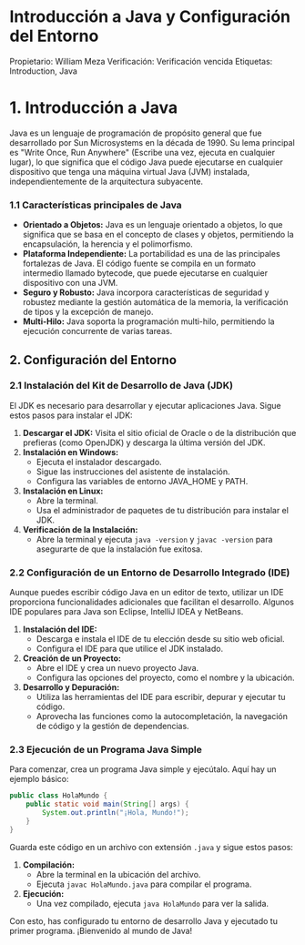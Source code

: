 # Introducción a Java y Configuración del Entorno

Propietario: William Meza
Verificación: Verificación vencida
Etiquetas: Introduction, Java

# 1. Introducción a Java

Java es un lenguaje de programación de propósito general que fue desarrollado por Sun Microsystems en la década de 1990. Su lema principal es "Write Once, Run Anywhere" (Escribe una vez, ejecuta en cualquier lugar), lo que significa que el código Java puede ejecutarse en cualquier dispositivo que tenga una máquina virtual Java (JVM) instalada, independientemente de la arquitectura subyacente.

### 1.1 Características principales de Java

- **Orientado a Objetos:** Java es un lenguaje orientado a objetos, lo que significa que se basa en el concepto de clases y objetos, permitiendo la encapsulación, la herencia y el polimorfismo.
- **Plataforma Independiente:** La portabilidad es una de las principales fortalezas de Java. El código fuente se compila en un formato intermedio llamado bytecode, que puede ejecutarse en cualquier dispositivo con una JVM.
- **Seguro y Robusto:** Java incorpora características de seguridad y robustez mediante la gestión automática de la memoria, la verificación de tipos y la excepción de manejo.
- **Multi-Hilo:** Java soporta la programación multi-hilo, permitiendo la ejecución concurrente de varias tareas.

## 2. Configuración del Entorno

### 2.1 Instalación del Kit de Desarrollo de Java (JDK)

El JDK es necesario para desarrollar y ejecutar aplicaciones Java. Sigue estos pasos para instalar el JDK:

1. **Descargar el JDK:** Visita el sitio oficial de Oracle o de la distribución que prefieras (como OpenJDK) y descarga la última versión del JDK.
2. **Instalación en Windows:**
    - Ejecuta el instalador descargado.
    - Sigue las instrucciones del asistente de instalación.
    - Configura las variables de entorno JAVA_HOME y PATH.
3. **Instalación en Linux:**
    - Abre la terminal.
    - Usa el administrador de paquetes de tu distribución para instalar el JDK.
4. **Verificación de la Instalación:**
    - Abre la terminal y ejecuta `java -version` y `javac -version` para asegurarte de que la instalación fue exitosa.

### 2.2 Configuración de un Entorno de Desarrollo Integrado (IDE)

Aunque puedes escribir código Java en un editor de texto, utilizar un IDE proporciona funcionalidades adicionales que facilitan el desarrollo. Algunos IDE populares para Java son Eclipse, IntelliJ IDEA y NetBeans.

1. **Instalación del IDE:**
    - Descarga e instala el IDE de tu elección desde su sitio web oficial.
    - Configura el IDE para que utilice el JDK instalado.
2. **Creación de un Proyecto:**
    - Abre el IDE y crea un nuevo proyecto Java.
    - Configura las opciones del proyecto, como el nombre y la ubicación.
3. **Desarrollo y Depuración:**
    - Utiliza las herramientas del IDE para escribir, depurar y ejecutar tu código.
    - Aprovecha las funciones como la autocompletación, la navegación de código y la gestión de dependencias.

### 2.3 Ejecución de un Programa Java Simple

Para comenzar, crea un programa Java simple y ejecútalo. Aquí hay un ejemplo básico:

```java
public class HolaMundo {
    public static void main(String[] args) {
        System.out.println("¡Hola, Mundo!");
    }
}

```

Guarda este código en un archivo con extensión `.java` y sigue estos pasos:

1. **Compilación:**
    - Abre la terminal en la ubicación del archivo.
    - Ejecuta `javac HolaMundo.java` para compilar el programa.
2. **Ejecución:**
    - Una vez compilado, ejecuta `java HolaMundo` para ver la salida.

Con esto, has configurado tu entorno de desarrollo Java y ejecutado tu primer programa. ¡Bienvenido al mundo de Java!
